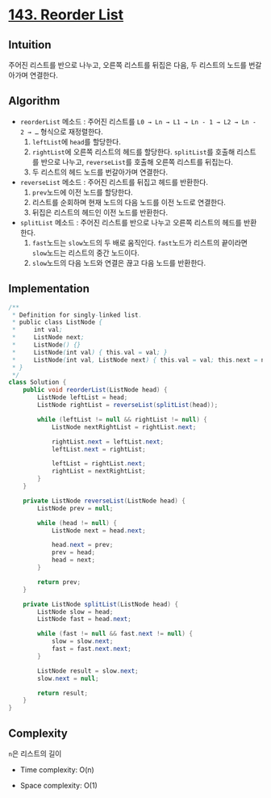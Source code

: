 # [143. Reorder List](https://leetcode.com/problems/reorder-list/description/)

## Intuition
주어진 리스트를 반으로 나누고, 오른쪽 리스트를 뒤집은 다음, 두 리스트의 노드를 번갈아가며 연결한다.

## Algorithm
- `reorderList` 메소드 : 주어진 리스트를 `L0 → Ln → L1 → Ln - 1 → L2 → Ln - 2 → …` 형식으로 재정렬한다.
  1. `leftList`에 `head`를 할당한다.
  2. `rightList`에 오른쪽 리스트의 헤드를 할당한다. `splitList`를 호출해 리스트를 반으로 나누고, `reverseList`를 호출해 오른쪽 리스트를 뒤집는다.
  3. 두 리스트의 헤드 노드를 번갈아가며 연결한다.
- `reverseList` 메소드 : 주어진 리스트를 뒤집고 헤드를 반환한다.
  1. `prev`노드에 이전 노드를 할당한다.
  2. 리스트를 순회하며 현재 노드의 다음 노드를 이전 노드로 연결한다.
  3. 뒤집은 리스트의 헤드인 이전 노드를 반환한다.
- `splitList` 메소드 : 주어진 리스트를 반으로 나누고 오른쪽 리스트의 헤드를 반환한다.
  1. `fast`노드는 `slow`노드의 두 배로 움직인다. `fast`노드가 리스트의 끝이라면 `slow`노드는 리스트의 중간 노드이다.
  2. `slow`노드의 다음 노드와 연결은 끊고 다음 노드를 반환한다.

## Implementation
```java
/**
 * Definition for singly-linked list.
 * public class ListNode {
 *     int val;
 *     ListNode next;
 *     ListNode() {}
 *     ListNode(int val) { this.val = val; }
 *     ListNode(int val, ListNode next) { this.val = val; this.next = next; }
 * }
 */
class Solution {
    public void reorderList(ListNode head) {
        ListNode leftList = head;
        ListNode rightList = reverseList(splitList(head));

        while (leftList != null && rightList != null) {
            ListNode nextRightList = rightList.next;

            rightList.next = leftList.next;
            leftList.next = rightList;

            leftList = rightList.next;
            rightList = nextRightList;
        }
    }

    private ListNode reverseList(ListNode head) {
        ListNode prev = null;

        while (head != null) {
            ListNode next = head.next;

            head.next = prev;
            prev = head;
            head = next;
        }

        return prev;
    }

    private ListNode splitList(ListNode head) {
        ListNode slow = head;
        ListNode fast = head.next;

        while (fast != null && fast.next != null) {
            slow = slow.next;
            fast = fast.next.next;
        }

        ListNode result = slow.next;
        slow.next = null;

        return result;
    }
}
```

## Complexity
`n`은 리스트의 길이
- Time complexity: O(n)

- Space complexity: O(1)
